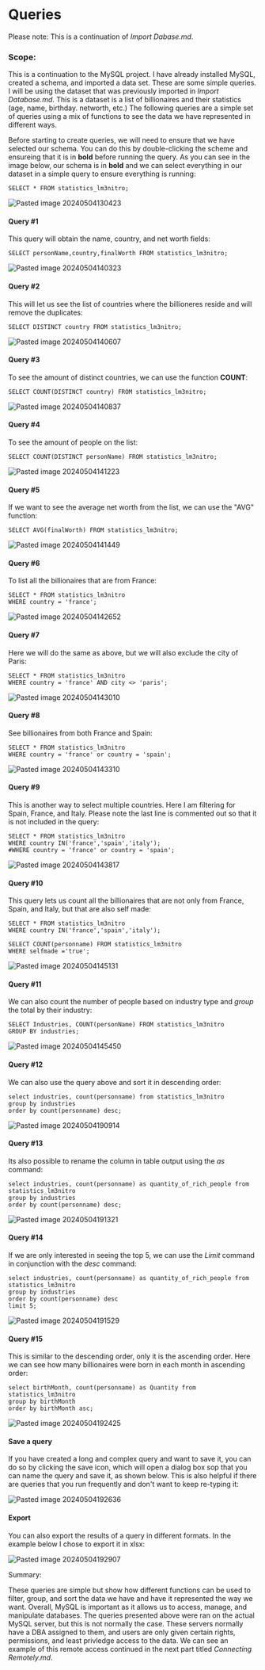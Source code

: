 # Queries

Please note: This is a continuation of *Import Dabase.md*.

### Scope: 
This is a continuation to the MySQL project. I have already installed MySQL, created a schema, and imported a data set. These are some simple queries. I will be using the dataset that was previously imported in *Import Database.md*. This is a dataset is a list of billionaires and their statistics (age, name, birthday. networth, etc.) The following queries are a simple set of queries using a mix of functions to see the data we have represented in different ways.

Before starting to create queries, we will need to ensure that we have selected our schema. You can do this by double-clicking the scheme and ensureing that it is in **bold** before running the query. As you can see in the image below, our schema is in **bold** and we can select everything in our dataset in a simple query to ensure everything is running:

```
SELECT * FROM statistics_lm3nitro;
```
![Pasted image 20240504130423](https://github.com/lm3nitro/Projects/assets/55665256/c669a29f-3f0c-4c22-95d3-9c0808f12970)


#### Query #1

This query will obtain the name, country, and net worth fields:

```
SELECT personName,country,finalWorth FROM statistics_lm3nitro;
```
![Pasted image 20240504140323](https://github.com/lm3nitro/Projects/assets/55665256/3e277739-5150-4345-bf9a-c08c5f782714)


#### Query #2

This will let us see the list of countries where the billioneres reside and will remove the duplicates:

```
SELECT DISTINCT country FROM statistics_lm3nitro;
```
![Pasted image 20240504140607](https://github.com/lm3nitro/Projects/assets/55665256/75f9fbef-f882-4141-a8dc-55f03ac7d7ae)


#### Query #3

To see the amount of distinct countries, we can use the function **COUNT**:

```
SELECT COUNT(DISTINCT country) FROM statistics_lm3nitro;
```

![Pasted image 20240504140837](https://github.com/lm3nitro/Projects/assets/55665256/fbaf358f-66fd-42c0-9d3b-8deb7f9bd1e3)

#### Query #4

To see the amount of people on the list:

```
SELECT COUNT(DISTINCT personName) FROM statistics_lm3nitro;
```
![Pasted image 20240504141223](https://github.com/lm3nitro/Projects/assets/55665256/7e9e13b8-5e47-4c80-ac21-cebc1e17318e)

#### Query #5

If we want to see the average net worth from the list, we can use the "AVG" function:

```
SELECT AVG(finalWorth) FROM statistics_lm3nitro;
```
![Pasted image 20240504141449](https://github.com/lm3nitro/Projects/assets/55665256/6be56c42-14b1-402a-af8a-302b3ea31816)

#### Query #6

To list all the billionaires that are from France:

```
SELECT * FROM statistics_lm3nitro
WHERE country = 'france';
```

![Pasted image 20240504142652](https://github.com/lm3nitro/Projects/assets/55665256/60d4245d-3bd8-49c5-973f-f5636fe8819f)

#### Query #7

Here we will do the same as above, but we will also exclude the city of Paris:

```
SELECT * FROM statistics_lm3nitro
WHERE country = 'france' AND city <> 'paris';
```
![Pasted image 20240504143010](https://github.com/lm3nitro/Projects/assets/55665256/e261c5d3-2c96-44ea-aa87-fd6ecd4a2ddb)

#### Query #8

See billionaires from both France and Spain:

```
SELECT * FROM statistics_lm3nitro
WHERE country = 'france' or country = 'spain';
```

![Pasted image 20240504143310](https://github.com/lm3nitro/Projects/assets/55665256/dbace42c-c67c-48ba-bf93-d18705ef294f)

#### Query #9

This is another way to select multiple countries. Here I am filtering for Spain, France, and Italy. Please note the last line is commented out so that it is not included in the query:

```
SELECT * FROM statistics_lm3nitro
WHERE country IN('france','spain','italy');
#WHERE country = 'france' or country = 'spain';
```

![Pasted image 20240504143817](https://github.com/lm3nitro/Projects/assets/55665256/0e489656-737e-441d-b62a-0a0bdd10f38a)


#### Query #10 

This query lets us count all the billionaires that are not only from France, Spain, and Italy, but that are also self made:

```
SELECT * FROM statistics_lm3nitro
WHERE country IN('france','spain','italy');

SELECT COUNT(personname) FROM statistics_lm3nitro
WHERE selfmade ='true';
```

![Pasted image 20240504145131](https://github.com/lm3nitro/Projects/assets/55665256/a161c2b1-67fb-426c-bde0-9713d5fbd65c)


#### Query #11

We can also count the number of people based on industry type and *group* the total by their industry:

```
SELECT Industries, COUNT(personName) FROM statistics_lm3nitro
GROUP BY industries;
```

![Pasted image 20240504145450](https://github.com/lm3nitro/Projects/assets/55665256/79094849-51ce-4dc9-9b74-41d4dfcab596)


#### Query #12

We can also use the query above and sort it in descending order:

```
select industries, count(personname) from statistics_lm3nitro
group by industries
order by count(personname) desc;
```

![Pasted image 20240504190914](https://github.com/lm3nitro/Projects/assets/55665256/5313d7bf-2eb9-44fa-be87-e6a28cf5ee82)


#### Query #13

Its also possible to rename the column in table output using the *as* command:

```
select industries, count(personname) as quantity_of_rich_people from statistics_lm3nitro
group by industries
order by count(personname) desc;
```

![Pasted image 20240504191321](https://github.com/lm3nitro/Projects/assets/55665256/c7e06543-de72-4280-aece-30130066af80)

#### Query #14

If we are only interested in seeing the top 5, we can use the *Limit* command in conjunction with the *desc* command:

```
select industries, count(personname) as quantity_of_rich_people from statistics_lm3nitro
group by industries
order by count(personname) desc
limit 5;
```

![Pasted image 20240504191529](https://github.com/lm3nitro/Projects/assets/55665256/154ebf33-d697-44c6-a7e6-e184304d552b)


#### Query #15

This is similar to the descending order, only it is the ascending order. Here we can see how many billionaires were born in each month in ascending order:

```
select birthMonth, count(personname) as Quantity from statistics_lm3nitro
group by birthMonth
order by birthMonth asc;
```

![Pasted image 20240504192425](https://github.com/lm3nitro/Projects/assets/55665256/9fe2c159-0280-4438-823a-862c43457736)


#### Save a query

If you have created a long and complex query and want to save it, you can do so by clicking the save icon, which will open a dialog box sop that you can name the query and save it, as shown below. This is also helpful if there are queries that you run frequently and don't want to keep re-typing it:

![Pasted image 20240504192636](https://github.com/lm3nitro/Projects/assets/55665256/8119d6d3-a616-4265-8382-23e5a9569b9b)


#### Export

You can also export the results of a query in different formats. In the example below I chose to export it in xlsx:

![Pasted image 20240504192907](https://github.com/lm3nitro/Projects/assets/55665256/6ca76c10-584f-4c97-a672-b337f5c8f26d)


Summary:

These queries are simple but show how different functions can be used to filter, group, and sort the data we have and have it represented the way we want. Overall, MySQL is important as it allows us to access, manage, and manipulate databases. The queries presented above were ran on the actual MySQL server, but this is not normally the case. These servers normally have a DBA assigned to them, and users are only given certain rights, permissions, and least privledge access to the data. We can see an example of this remote access continued in the next part titled *Connecting Remotely.md*. 

